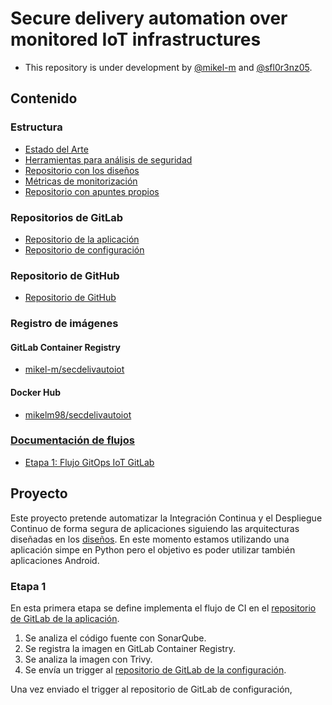 # Secure delivery automation over monitored IoT infrastructures

- This repository is under development by [@mikel-m](mikelmorillo98@gmail.com) and [@sfl0r3nz05](sfigueroa@ceit.es).

<!--
![image](https://user-images.githubusercontent.com/6643905/221798180-3fbb2e2d-5d3c-45d5-b670-da783c05b06f.png)
-->

## Contenido
### Estructura
- [Estado del Arte](https://github.com/sfl0r3nz05/SecDelivAutoIoT/blob/master/docs/Estado%20del%20Arte.md)
- [Herramientas para análisis de seguridad](https://github.com/sfl0r3nz05/SecDelivAutoIoT/blob/master/docs/Herramientas%20para%20an%C3%A1lisis%20de%20seguridad.md)
- [Repositorio con los diseños](https://github.com/sfl0r3nz05/SecDelivAutoIoT/tree/master/docs/dise%C3%B1o)
- [Métricas de monitorización](https://github.com/sfl0r3nz05/SecDelivAutoIoT/blob/master/docs/M%C3%A9tricas%20de%20monitorizaci%C3%B3n.md)
- [Repositorio con apuntes propios](https://github.com/sfl0r3nz05/SecDelivAutoIoT/tree/master/docs/apuntes)

### Repositorios de GitLab
- [Repositorio de la aplicación](https://gitlab.com/mikel-m/SecDelivAutoIoT)
- [Repositorio de configuración](https://gitlab.com/mikel-m/configSecDelivAutoIoT)

### Repositorio de GitHub
- [Repositorio de GitHub](https://github.com/sfl0r3nz05/SecDelivAutoIoT)

### Registro de imágenes
#### GitLab Container Registry
- [mikel-m/secdelivautoiot](https://gitlab.com/mikel-m/SecDelivAutoIoT/container_registry/4192474)

#### Docker Hub
- [mikelm98/secdelivautoiot](https://hub.docker.com/layers/mikelm98/secdelivautoiot/latest/images/sha256-d75a06ef64cdf2ef69b049c69476cccd8f51c9c2e0e202003da57a76e1bd0970?context=repo)

### [Documentación de flujos](https://github.com/sfl0r3nz05/SecDelivAutoIoT/tree/master/docs/Domumentacion-Flujos)
- [Etapa 1: Flujo GitOps IoT GitLab](https://github.com/sfl0r3nz05/SecDelivAutoIoT/blob/master/docs/Domumentacion-Flujos/Etapa%201-Flujo%20GitOps%20IoT%20GitLab.md)

## Proyecto
Este proyecto pretende automatizar la Integración Continua y el Despliegue Continuo de forma segura de aplicaciones siguiendo las arquitecturas diseñadas en los [diseños](https://github.com/sfl0r3nz05/SecDelivAutoIoT/tree/master/docs/dise%C3%B1o). En este momento estamos utilizando una aplicación simpe en Python pero el objetivo es poder utilizar también aplicaciones Android.

### Etapa 1
En esta primera etapa se define implementa el flujo de CI en el [repositorio de GitLab de la aplicación](https://gitlab.com/mikel-m/SecDelivAutoIoT).
1. Se analiza el código fuente con SonarQube.
2. Se registra la imagen en GitLab Container Registry.
3. Se analiza la imagen con Trivy.
4. Se envía un trigger al [repositorio de GitLab de la configuración](https://gitlab.com/mikel-m/configSecDelivAutoIoT).

Una vez enviado el trigger al repositorio de GitLab de configuración, 
